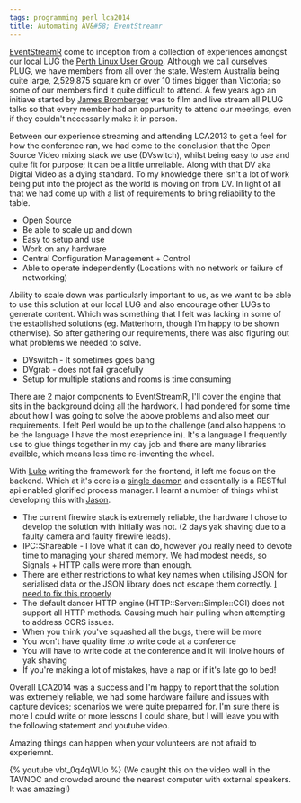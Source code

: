 ```yaml
---
tags: programming perl lca2014
title: Automating AV&#58; EventStreamr
---
```


[EventStreamR](https://github.com/lukejohnosmahi/eventstreamr/) come to inception from a collection of experiences amongst our local LUG the [Perth Linux User Group](https://www.plug.org.au). Although we call ourselves PLUG, we have members from all over the state. Western Australia being quite large, 2,529,875 square km or over 10 times bigger than Victoria; so some of our members find it quite difficult to attend. A few years ago an initiave started by [James Bromberger](http://blog.james.rcpt.to/) was to film and live stream all PLUG talks so that every member had an oppurtunity to attend our meetings, even if they couldn't necessarily make it in person.
<!--more-->

Between our experience streaming and attending LCA2013 to get a feel for how the conference ran, we had come to the conclusion that the Open Source Video mixing stack we use (DVswitch), whilst being easy to use and quite fit for purpose; it can be a little unreliable. Along with that DV aka Digital Video as a dying standard. To my knowledge there isn't a lot of work being put into the project as the world is moving on from DV. In light of all that we had come up with a list of requirements to bring reliability to the table.

- Open Source
- Be able to scale up and down
- Easy to setup and use
- Work on any hardware
- Central Configuration Management + Control
- Able to operate independently (Locations with no network or failure of networking)
  
Ability to scale down was particularly important to us, as we want to be able to use this solution at our local LUG and also encourage other LUGs to generate content. Which was something that I felt was lacking in some of the established solutions (eg. Matterhorn, though I'm happy to be shown otherwise). So after gathering our requirements, there was also figuring out what problems we needed to solve.

- DVswitch - It sometimes goes bang
- DVgrab - does not fail gracefully
- Setup for multiple stations and rooms is time consuming

There are 2 major components to EventStreamR, I'll cover the engine that sits in the background doing all the hardwork. I had pondered for some time about how I was going to solve the above problems and also meet our requirements. I felt Perl would be up to the challenge (and also happens to be the language I have the most exeprience in). It's a language I frequently use to glue things together in my day job and there are many libraries availble, which means less time re-inventing the wheel.

With [Luke](https://github.com/lukejohnosmahi) writing the framework for the frontend, it left me focus on the backend. Which at it's core is a [single daemon](https://github.com/lukejohnosmahi/eventstreamr/blob/master/station/bin/station-mgr.pl) and essentially is a RESTful api enabled glorified process manager. I learnt a number of things whilst developing this with [Jason](https://github.com/nimm).

- The current firewire stack is extremely reliable, the hardware I chose to develop the solution with initially was not. (2 days yak shaving due to a faulty camera and faulty firewire leads).
- IPC::Shareable - I love what it can do, however you really need to devote time to managing your shared memory. We had modest needs, so Signals + HTTP calls were more than enough.
- There are either restrictions to what key names when utilising JSON for serialised data or the JSON library does not escape them correctly. [I need to fix this properly](https://github.com/lukejohnosmahi/eventstreamr/issues/53)
- The default dancer HTTP engine (HTTP::Server::Simple::CGI) does not support all HTTP methods. Causing much hair pulling when attempting to address CORS issues.
- When you think you've squashed all the bugs, there will be more
- You won't have quality time to write code at a conference
- You will have to write code at the conference and it will inolve hours of yak shaving
- If you're making a lot of mistakes, have a nap or if it's late go to bed!

Overall LCA2014 was a success and I'm happy to report that the solution was extremely reliable, we had some hardware failure and issues with capture devices; scenarios we were quite preparred for. I'm sure there is more I could write or more lessons I could share, but I will leave you with the following statement and youtube video.

Amazing things can happen when your volunteers are not afraid to experiemnt.

{% youtube vbt_0q4qWUo %}
(We caught this on the video wall in the TAVNOC and crowded around the nearest computer with external speakers. It was amazing!)
